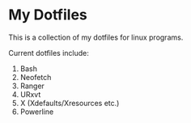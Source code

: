 # My Dotfiles

This is a collection of my dotfiles for linux programs.

Current dotfiles include:
1. Bash
2. Neofetch
3. Ranger
4. URxvt
5. X (Xdefaults/Xresources etc.)
6. Powerline
